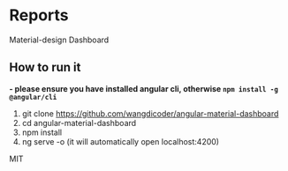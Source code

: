 # Reports

Material-design Dashboard

## How to run it

**- please ensure you have installed angular cli, otherwise `npm install -g @angular/cli`**

1. git clone https://github.com/wangdicoder/angular-material-dashboard
2. cd angular-material-dashboard
3. npm install
4. ng serve -o (it will automatically open localhost:4200)


MIT
